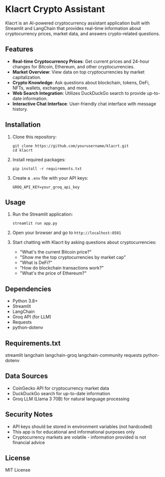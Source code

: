 # Klacrt Crypto Assistant

Klacrt is an AI-powered cryptocurrency assistant application built with Streamlit and LangChain that provides real-time information about cryptocurrency prices, market data, and answers crypto-related questions.

## Features

- **Real-time Cryptocurrency Prices**: Get current prices and 24-hour changes for Bitcoin, Ethereum, and other cryptocurrencies.
- **Market Overview**: View data on top cryptocurrencies by market capitalization.
- **Crypto Knowledge**: Ask questions about blockchain, tokens, DeFi, NFTs, wallets, exchanges, and more.
- **Web Search Integration**: Utilizes DuckDuckGo search to provide up-to-date information.
- **Interactive Chat Interface**: User-friendly chat interface with message history.

## Installation

1. Clone this repository:
   ```
   git clone https://github.com/yourusername/klacrt.git
   cd klacrt
   ```

2. Install required packages:
   ```
   pip install -r requirements.txt
   ```

3. Create a `.env` file with your API keys:
   ```
   GROQ_API_KEY=your_groq_api_key
   ```

## Usage

1. Run the Streamlit application:
   ```
   streamlit run app.py
   ```

2. Open your browser and go to `http://localhost:8501`

3. Start chatting with Klacrt by asking questions about cryptocurrencies:
   - "What's the current Bitcoin price?"
   - "Show me the top cryptocurrencies by market cap"
   - "What is DeFi?"
   - "How do blockchain transactions work?"
   - "What's the price of Ethereum?"

## Dependencies

- Python 3.8+
- Streamlit
- LangChain
- Groq API (for LLM)
- Requests
- python-dotenv

## Requirements.txt

streamlit
langchain
langchain-groq
langchain-community
requests
python-dotenv

## Data Sources

- CoinGecko API for cryptocurrency market data
- DuckDuckGo search for up-to-date information
- Groq LLM (Llama 3 70B) for natural language processing

## Security Notes

- API keys should be stored in environment variables (not hardcoded)
- This app is for educational and informational purposes only
- Cryptocurrency markets are volatile - information provided is not financial advice

## License

MIT License
